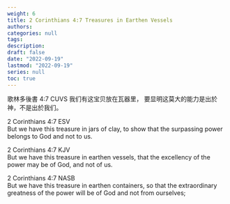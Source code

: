 ```yaml
---
weight: 6
title: 2 Corinthians 4:7 Treasures in Earthen Vessels
authors:
categories: null
tags:
description: 
draft: false
date: "2022-09-19"
lastmod: "2022-09-19"
series: null
toc: true
---
```


歌林多後書 4:7 CUVS
我们有这宝贝放在瓦器里， 要显明这莫大的能力是出於神，不是出於我们。

2 Corinthians 4:7 ESV  
But we have this treasure in jars of clay, to show that the surpassing power belongs to God and not to us.

2 Corinthians 4:7 KJV  
But we have this treasure in earthen vessels, that the excellency of the power may be of God, and not of us.

2 Corinthians 4:7 NASB  
But we have this treasure in earthen containers, so that the extraordinary greatness of the power will be of God and not from ourselves;

<!--more-->

